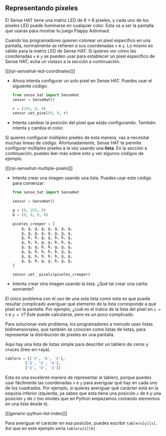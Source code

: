 ## Representando píxeles

El Sense HAT tiene una matriz LED de 8 × 8 píxeles, y cada uno de los píxeles LED puede iluminarse en cualquier color. Esta va a ser la pantalla que usarás para mostrar tu juego Flappy Astronaut.

Cuando los programadores quieren colorear un píxel específico en una pantalla, normalmente se refieren a sus coordenadas `x` e `y`. Lo mismo es válido para la matriz LED de Sense HAT. Si quieres ver cómo las coordenadas `x` e `y` se pueden usar para establecer un píxel específico de Sense HAT, echa un vistazo a la sección a continuación.

[[[rpi-sensehat-led-coordinates]]]

- Ahora intenta configurar un solo píxel en Sense HAT. Puedes usar el siguiente código:

    ```python
    from sense_hat import SenseHat
    sensor = SenseHat()

    r = (255, 0, 0)
    sensor.set_pixel(0, 0, r)
    ```

- Intenta cambiar la posición del píxel que estás configurando. También intenta y cambia el color.

Si quieres configurar múltiples píxeles de esta manera, vas a necesitar muchas líneas de código. Afortunadamente, Sense HAT te permite configurar múltiples píxeles a la vez usando una **lista**. En la sección a continuación, puedes leer más sobre esto y ver algunos códigos de ejemplo.

[[[rpi-sensehat-multiple-pixels]]]

- Intenta crear una imagen usando una lista. Puedes usar este código para comenzar:

    ```python
    from sense_hat import SenseHat

    sensor = SenseHat()

    g = (0, 255, 0)
    b = (0, 0, 0, 0)

    pixeles_creeper = [
        g, g, g, g, g, g, g, g,
        g, g, g, g, g, g, g, g,
        g, b, b, g, g, b, b, g,
        g, b, b, g, g, b, b, g,
        g, g, g, b, b, g, g, g,
        g, g, b, b, b, b, g, g,
        g, g, b, b, b, b, g, g,
        g, g, b, g, g, b, g, g,
    ]

    sensor.set_ pixels(pixeles_creeper)
    ```

- Intenta crear otra imagen usando la lista. ¿Qué tal crear una carita sonriente?

El único problema con el uso de una sola lista como esta es que puede resultar complicado averiguar qué elemento de la lista corresponde a qué píxel en la pantalla. Por ejemplo, ¿cuál es el índice de la lista del píxel en `x = 5` e `y = 5`? Este puede calcularse, pero es un poco complicado.

Para solucionar este problema, los programadores a menudo usan listas bidimensionales, que también se conocen como listas de listas, para representar la distribución de píxeles en una pantalla.

Aquí hay una lista de listas simple para describir un tablero de ceros y cruces (tres-en-raya).

```python
tablero = [['X', 'O', 'X'],
         ['O', 'X', 'O'],
         ['O', 'O', 'X']]
```

Esta es una excelente manera de representar al tablero, porque puedes usar fácilmente las coordenadas `x` e `y` para averiguar qué hay en cada uno de los cuadrados. Por ejemplo, si quieres averiguar qué carácter está en la esquina inferior izquierda, ya sabes que esta tiene una posición `x` de `0` y una posición `y` de `2` (no olvides que en Python empezamos contando elementos en una lista desde `0`).

[[[generic-python-list-index]]]

Para averiguar el carácter en esa posición, puedes escribir `tablero[y][x]`. Así que en este ejemplo sería `tablero[2][0]`.

